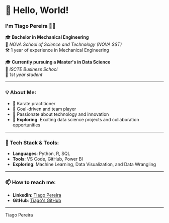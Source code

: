 # 👋 Hello, World!

### I'm Tiago Pereira 👨‍💻

🎓 **Bachelor in Mechanical Engineering**  
📍 *NOVA School of Science and Technology (NOVA SST)*  
🛠️ 1 year of experience in Mechanical Engineering

🎓 **Currently pursuing a Master's in Data Science**  
📍 *ISCTE Business School*  
📅 *1st year student*

---

### 💡 About Me:

- 👘 Karate practitioner
- 🎯 Goal-driven and team player
- 🧠 Passionate about technology and innovation  
- 💼 **Exploring**: Exciting data science projects and collaboration opportunities  

---

### 🔧 Tech Stack & Tools:

- **Languages**: Python, R, SQL  
- **Tools**: VS Code, GitHub, Power BI  
- **Exploring**: Machine Learning, Data Visualization, and Data Wrangling

---

### 📫 How to reach me:

- **LinkedIn**: [Tiago Pereira](https://www.linkedin.com/in/tiago-pereira-6284041a4/)  
- **GitHub**: [Tiago's GitHub](https://github.com/tiagaopereira)

---

Tiago Pereira
